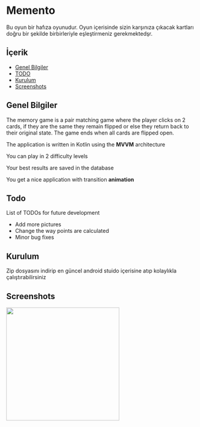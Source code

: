 # Memento
Bu oyun bir hafıza oyunudur. Oyun içerisinde sizin karşınıza çıkacak kartları doğru bir şekilde birbirleriyle eşleştirmeniz gerekmektedşr.

## İçerik
* [Genel Bilgiler](#genel-bilgiler)
* [TODO](#todo)
* [Kurulum](#kurulum)
* [Screenshots](#screenshots)


## Genel Bilgiler

The memory game is a pair matching game where the player clicks on 2 cards, if they are the same they remain flipped or else they return back to their original state. The game ends when all cards are flipped open.

The application is written in Kotlin using the **MVVM** architecture

You can play in 2 difficulty levels

Your best results are saved in the database

You get a nice application with transition **animation**

## Todo
List of TODOs for future development
* Add more pictures
* Change the way points are calculated
* Minor bug fixes

## Kurulum
Zip dosyasını indirip en güncel android stuido içerisine atıp kolaylıkla çalıştırabilirsiniz

## Screenshots
<img src = "https://github.com/sinantanrikut/Memento/blob/main/mymemory.gif?raw=true" width = 300>


